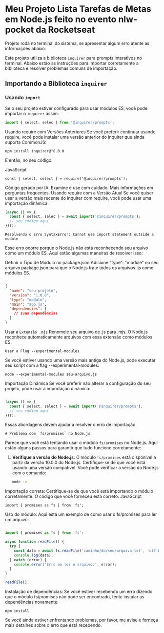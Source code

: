 
# Meu Projeto Lista Tarefas de Metas em Node.js feito no evento nlw-pocket da Rocketseat

Projeto roda no terminal do sistema, se apresentar algum erro atente as informações abaixo:

Este projeto utiliza a biblioteca `inquirer` para prompts interativos no terminal. Abaixo estão as instruções para importar corretamente a biblioteca e resolver problemas comuns de importação.

## Importando a Biblioteca `inquirer`

### Usando `import`

Se o seu projeto estiver configurado para usar módulos ES, você pode importar o `inquirer` assim:

```javascript
import { select, selec } from '@inquirer/prompts';
```
Usando require com Versões Anteriores
Se você preferir continuar usando require, você pode instalar uma versão anterior do inquirer que ainda suporta CommonJS:

```
npm install inquirer@^8.0.0
```
E então, no seu código:

JavaScript
```
const { select, select } = require('@inquirer/prompts');
```
Código gerado por IA. Examine e use com cuidado. Mais informações em perguntas frequentes.
Usando require com a Versão Atual
Se você quiser usar a versão mais recente do inquirer com require, você pode usar uma importação dinâmica:

```JavaScript
(async () => {
  const { select, selec } = await import('@inquirer/prompts');
  // seu código aqui
})();
```

```
Resolvendo o Erro SyntaxError: Cannot use import statement outside a module
```

Esse erro ocorre porque o Node.js não está reconhecendo seu arquivo como um módulo ES. Aqui estão algumas maneiras de resolver isso:

Definir o Tipo de Módulo no package.json
Adicione "type": "module" no seu arquivo package.json para que o Node.js trate todos os arquivos .js como módulos ES.

```JSON

{
  "name": "seu-projeto",
  "version": "1.0.0",
  "type": "module",
  "main": "app.js",
  "dependencies": {
    // suas dependências
  }
}
```

Usar a `Extensão .mjs`
Renomeie seu arquivo de .js para .mjs. O Node.js reconhece automaticamente arquivos com essa extensão como módulos ES.
```
Usar a Flag --experimental-modules
```
Se você estiver usando uma versão mais antiga do Node.js, pode executar seu script com a flag --experimental-modules:
```
node --experimental-modules seu-arquivo.js
```
Importação Dinâmica
Se você preferir não alterar a configuração do seu projeto, pode usar a importação dinâmica:

```JavaScript

(async () => {
  const { select, select } = await import('@inquirer/prompts');
  // seu código aqui
})();
```
Essas abordagens devem ajudar a resolver o erro de importação.
```
# Problema com `fs/promises` no Node.js
```

Parece que você está tentando usar o módulo `fs/promises` no Node.js. Aqui estão alguns passos para garantir que tudo funcione corretamente:

1. **Verifique a versão do Node.js**: O módulo `fs/promises` está disponível a partir da versão 10.0.0 do Node.js. Certifique-se de que você está usando uma versão compatível. Você pode verificar a versão do Node.js com o comando:
```bash
   node -v
```
Importação correta: Certifique-se de que você está importando o módulo corretamente. O código que você forneceu está correto:
JavaScript
```
import { promises as fs } from 'fs';
```

Uso do módulo: Aqui está um exemplo de como usar o fs/promises para ler um arquivo:

```JavaScript

import { promises as fs } from 'fs';

async function readFile() {
  try {
    const data = await fs.readFile('caminho/do/seu/arquivo.txt', 'utf-8');
    console.log(data);
  } catch (error) {
    console.error('Erro ao ler o arquivo:', error);
  }
}

readFile();
```

Instalação de dependências: Se você estiver recebendo um erro dizendo que o módulo fs/promises não pode ser encontrado, tente instalar as dependências novamente:
```
npm install
```
Se você ainda estiver enfrentando problemas, por favor, me avise e forneça mais detalhes sobre o erro que está recebendo. 

